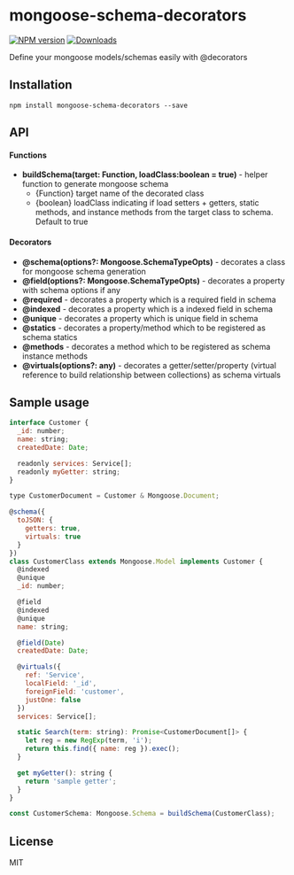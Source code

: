 # mongoose-schema-decorators

[![NPM version][npm-image]][npm-url]
[![Downloads][download-badge]][npm-url]

Define your mongoose models/schemas easily with @decorators

## Installation
```
npm install mongoose-schema-decorators --save
```

## API
#### Functions
* **buildSchema(target: Function, loadClass:boolean = true)** - helper function to generate mongoose schema
    * {Function} target  name of the decorated class
    * {boolean} loadClass indicating if load setters + getters, static methods, and instance methods from the target class to schema. Default to true

#### Decorators
* **@schema(options?: Mongoose.SchemaTypeOpts<any>)** - decorates a class for mongoose schema generation
* **@field(options?: Mongoose.SchemaTypeOpts<any>)** - decorates a property with schema options if any
* **@required** - decorates a property which is a required field in schema
* **@indexed** - decorates a property which is a indexed field in schema
* **@unique** - decorates a property which is unique field in schema
* **@statics** - decorates a property/method which to be registered as schema statics
* **@methods** - decorates a method which to be registered as schema instance methods
* **@virtuals(options?: any)** - decorates a getter/setter/property (virtual reference to build relationship between collections) as schema virtuals

## Sample usage
```js
interface Customer {
  _id: number;
  name: string;
  createdDate: Date;

  readonly services: Service[];
  readonly myGetter: string;
}

type CustomerDocument = Customer & Mongoose.Document;

@schema({
  toJSON: {
    getters: true,
    virtuals: true
  }
})
class CustomerClass extends Mongoose.Model implements Customer {
  @indexed
  @unique
  _id: number;

  @field
  @indexed
  @unique
  name: string;

  @field(Date)
  createdDate: Date;

  @virtuals({
    ref: 'Service',
    localField: '_id',
    foreignField: 'customer',
    justOne: false
  })
  services: Service[];

  static Search(term: string): Promise<CustomerDocument[]> {
    let reg = new RegExp(term, 'i');
    return this.find({ name: reg }).exec();
  }

  get myGetter(): string {
    return 'sample getter';
  }
}

const CustomerSchema: Mongoose.Schema = buildSchema(CustomerClass);
```

## License
MIT

[npm-url]: https://www.npmjs.com/package/mongoose-schema-decorators
[npm-image]: https://img.shields.io/npm/v/mongoose-schema-decorators.svg?style=flat-square
[download-badge]: https://img.shields.io/npm/dm/mongoose-schema-decorators.svg?style=flat-square 


